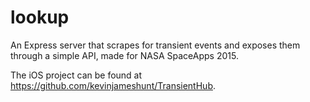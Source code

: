 # lookup
An Express server that scrapes for transient events and exposes them through a simple API, made for NASA SpaceApps 2015.

The iOS project can be found at https://github.com/kevinjameshunt/TransientHub.
